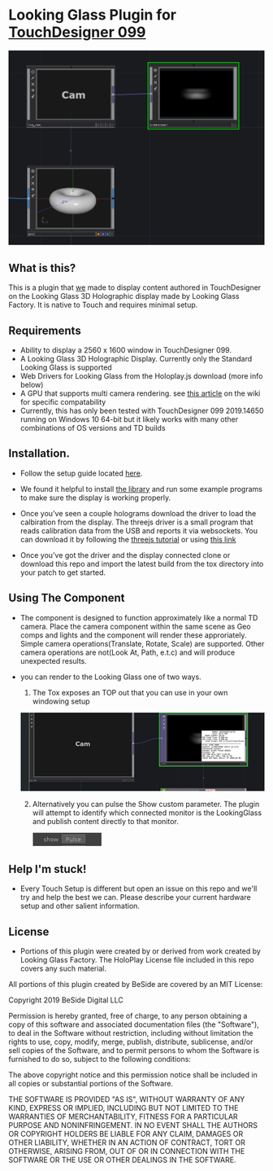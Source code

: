 # Looking Glass Plugin for [TouchDesigner 099](https://www.derivative.ca/)

![](images/header.png)

## What is this?
This is a plugin that [we](https://www.besidedigital.com/) made to display content authored in TouchDesigner on the Looking Glass 3D Holographic display made by Looking Glass Factory. It is native to Touch and requires minimal setup.

## Requirements
* Ability to display a 2560 x 1600 window in TouchDesigner 099.
* A Looking Glass 3D Holographic Display. Currently only the Standard Looking Glass is supported
* Web Drivers for Looking Glass from the Holoplay.js download (more info below)
* A GPU that supports multi camera rendering. see [this article](https://docs.derivative.ca/Multi-Camera_Rendering) on the wiki for specific compatability
* Currently, this has only been tested with TouchDesigner 099 2019.14650 running on Windows 10 64-bit but it likely works with many other combinations of OS versions and TD builds



## Installation. 
* Follow the setup guide located [here](https://docs.lookingglassfactory.com/).

* We found it helpful to install [the library](https://docs.lookingglassfactory.com/Gettingstarted/library/) and run some example programs to make sure the display is working properly.

* Once you've seen a couple holograms download the driver to load the calbiration from the display. The threejs driver is a small program that reads calibration data from the USB and reports it via websockets. You can download it by following the [threejs tutorial](https://docs.lookingglassfactory.com/Three/guide/) or using [this link](http://look.glass/threejsdriver)

* Once you've got the driver and the display connected clone or download this repo and import the latest build from the tox directory into your patch to get started.



## Using The Component

* The component is designed to function approximately like a normal TD camera. Place the camera component within the same scene as Geo comps and lights and the component will render these approriately. Simple camera operations(Translate, Rotate, Scale) are supported. Other camera operations are not(Look At, Path, e.t.c) and will produce unexpected results.
* you can render to the Looking Glass one of two ways. 
    1. The Tox exposes an TOP out that you can use in your own windowing setup


    ![](images/info.png)


    2. Alternatively you can pulse the Show custom parameter. The plugin will attempt to identify which connected monitor is the LookingGlass and publish content directly to that monitor.

        ![](images/show_btn.png)


## Help I'm stuck!

* Every Touch Setup is different but open an issue on this repo and we'll try and help the best we can. Please describe your current hardware setup and other salient information. 


## License

* Portions of this plugin were created by or derived from work created by Looking Glass Factory. The HoloPlay License file included in this repo covers any such material.

All portions of this plugin created by BeSide are covered by an MIT License:

Copyright 2019 BeSide Digital LLC

Permission is hereby granted, free of charge, to any person obtaining a copy of this software and associated documentation files (the "Software"), to deal in the Software without restriction, including without limitation the rights to use, copy, modify, merge, publish, distribute, sublicense, and/or sell copies of the Software, and to permit persons to whom the Software is furnished to do so, subject to the following conditions:

The above copyright notice and this permission notice shall be included in all copies or substantial portions of the Software.

THE SOFTWARE IS PROVIDED "AS IS", WITHOUT WARRANTY OF ANY KIND, EXPRESS OR IMPLIED, INCLUDING BUT NOT LIMITED TO THE WARRANTIES OF MERCHANTABILITY, FITNESS FOR A PARTICULAR PURPOSE AND NONINFRINGEMENT. IN NO EVENT SHALL THE AUTHORS OR COPYRIGHT HOLDERS BE LIABLE FOR ANY CLAIM, DAMAGES OR OTHER LIABILITY, WHETHER IN AN ACTION OF CONTRACT, TORT OR OTHERWISE, ARISING FROM, OUT OF OR IN CONNECTION WITH THE SOFTWARE OR THE USE OR OTHER DEALINGS IN THE SOFTWARE.

